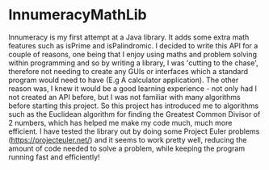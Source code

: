 InnumeracyMathLib
=================

Innumeracy is my first attempt at a Java library. It adds some extra math features such as isPrime and isPalindromic. I decided to write this API for a couple of reasons, one being that I enjoy using maths and problem solving within programming and so by writing a library, I was 'cutting to the chase', therefore not needing to create any GUIs or interfaces which a standard program would need to have (E.g A calculator application). The other reason was, I knew it would be a good learning experience - not only had I not created an API before, but I was not familiar with many algorithms before starting this project. So this project has introduced me to algorithms such as the Euclidean algorithm for finding the Greatest Common Divisor of 2 numbers, which has helped me make my code much, much more efficient.
I have tested the library out by doing some Project Euler problems (https://projecteuler.net/) and it seems to work pretty well, reducing the amount of code needed to solve a problem, while keeping the program running fast and efficiently!

